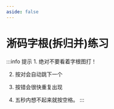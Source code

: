 ```yaml
---
aside: false
---
```

<script setup>
import Train from "../components/train/TrainZigen.vue"
import {high} from "./high.ts"
</script>
# 淅码字根(拆归并)练习
<Train zigenFont = "heiti-Unyaa" name = "hao-code" zigenJson="/hao/zigen-xi-chai.json" :high trainBoth hasClass/>
:::info 提示
1. 绝对不要看着字根图打！

2. 按对会自动跳下一个

3. 按错会很快重复出现

4. 五秒内想不起来就按空格。
:::
